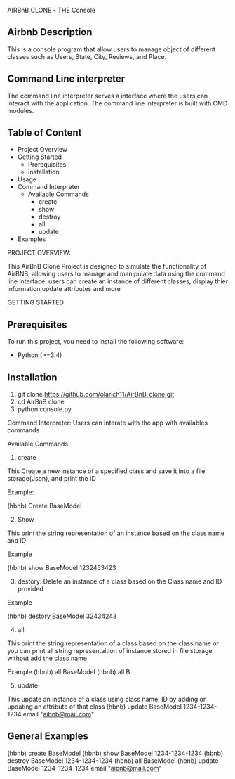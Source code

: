AIRBnB CLONE - THE Console

Airbnb Description
------------------

This is a console program that allow users to manage object of 
different classes such as Users, State, City,
Reviews, and Place.

Command Line interpreter
------------------------

The command line interpreter serves a interface where the users can
interact with the application. The command line interpreter is built 
with CMD modules.

Table of Content
----------------

* Project Overview
* Getting Started
	* Prerequisites
	* installation
* Usage
* Command Interpreter
	* Available Commands
		* create
		* show
		* destroy
		* all
		* update
* Examples


PROJECT OVERVIEW:

This AirBnB Clone Project is designed to simulate the functionality
of AirBNB, allowing users to manage and manipulate data using the 
command line interface. users can create an instance of different
classes, display thier information update attributes and more

GETTING STARTED

Prerequisites
-------------

To run this project, you need to install the following
software:

* Python (>=3.4)

Installation
------------

1. git clone https://github.com/olarich11/AirBnB_clone.git
2. cd AirBnB clone
3. python console.py


Command Interpreter:
Users can interate with the app with availables commands

Available Commands

1. create

This Create a new instance of a specified class and save it into
a file storage(Json), and print the ID

Example:

(hbnb) Create BaseModel

2. Show

This print the string representation of an instance based on the
class name and ID

Example

(hbnb) show BaseModel 1232453423

3. destory:
Delete an instance of a class based on the Class name and ID provided

Example

(hbnb) destory BaseModel 32434243

4. all

This print the string representation of a class based on the class name or
you can print all string representaition of instance stored in file storage
without add the class name

Example
(hbnb) all BaseModel
(hbnb) all B

5. update

This update an instance of a class using class name, ID by adding or
updating an attribute of that class
(hbnb) update BaseModel 1234-1234-1234 email "aibnb@mail.com"


General Examples
----------------

(hbnb) create BaseModel
(hbnb) show BaseModel 1234-1234-1234
(hbnb) destroy BaseModel 1234-1234-1234
(hbnb) all BaseModel
(hbnb) update BaseModel 1234-1234-1234 email "aibnb@mail.com"
